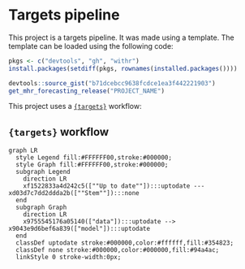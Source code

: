 
<!-- README.md is generated from README.Rmd. Please edit that file -->

# Targets pipeline

This project is a targets pipeline. It was made using a template. The
template can be loaded using the following code:

``` r
pkgs <- c("devtools", "gh", "withr")
install.packages(setdiff(pkgs, rownames(installed.packages()))) 

devtools::source_gist("b71dcebcc9638fcdce1ea3f442221903")
get_mhr_forecasting_release("PROJECT_NAME")
```

This project uses a [`{targets}`](https://books.ropensci.org/targets/)
workflow:

## `{targets}` workflow

``` mermaid
graph LR
  style Legend fill:#FFFFFF00,stroke:#000000;
  style Graph fill:#FFFFFF00,stroke:#000000;
  subgraph Legend
    direction LR
    xf1522833a4d242c5([""Up to date""]):::uptodate --- xd03d7c7dd2ddda2b([""Stem""]):::none
  end
  subgraph Graph
    direction LR
    x9755545176a05140(["data"]):::uptodate --> x9043e9d6bef6a839(["model"]):::uptodate
  end
  classDef uptodate stroke:#000000,color:#ffffff,fill:#354823;
  classDef none stroke:#000000,color:#000000,fill:#94a4ac;
  linkStyle 0 stroke-width:0px;
```
